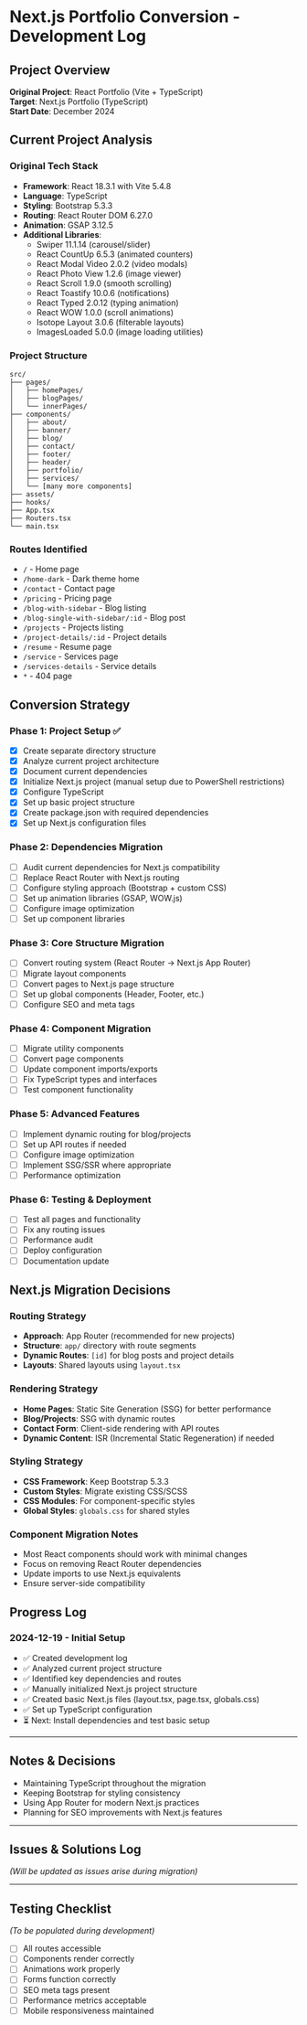 # Next.js Portfolio Conversion - Development Log

## Project Overview
**Original Project**: React Portfolio (Vite + TypeScript)  
**Target**: Next.js Portfolio (TypeScript)  
**Start Date**: December 2024  

## Current Project Analysis

### Original Tech Stack
- **Framework**: React 18.3.1 with Vite 5.4.8
- **Language**: TypeScript
- **Styling**: Bootstrap 5.3.3
- **Routing**: React Router DOM 6.27.0
- **Animation**: GSAP 3.12.5
- **Additional Libraries**:
  - Swiper 11.1.14 (carousel/slider)
  - React CountUp 6.5.3 (animated counters)
  - React Modal Video 2.0.2 (video modals)
  - React Photo View 1.2.6 (image viewer)
  - React Scroll 1.9.0 (smooth scrolling)
  - React Toastify 10.0.6 (notifications)
  - React Typed 2.0.12 (typing animation)
  - React WOW 1.0.0 (scroll animations)
  - Isotope Layout 3.0.6 (filterable layouts)
  - ImagesLoaded 5.0.0 (image loading utilities)

### Project Structure
```
src/
├── pages/
│   ├── homePages/
│   ├── blogPages/
│   └── innerPages/
├── components/
│   ├── about/
│   ├── banner/
│   ├── blog/
│   ├── contact/
│   ├── footer/
│   ├── header/
│   ├── portfolio/
│   ├── services/
│   └── [many more components]
├── assets/
├── hooks/
├── App.tsx
├── Routers.tsx
└── main.tsx
```

### Routes Identified
- `/` - Home page
- `/home-dark` - Dark theme home
- `/contact` - Contact page
- `/pricing` - Pricing page
- `/blog-with-sidebar` - Blog listing
- `/blog-single-with-sidebar/:id` - Blog post
- `/projects` - Projects listing
- `/project-details/:id` - Project details
- `/resume` - Resume page
- `/service` - Services page
- `/services-details` - Service details
- `*` - 404 page

## Conversion Strategy

### Phase 1: Project Setup ✅
- [x] Create separate directory structure
- [x] Analyze current project architecture
- [x] Document current dependencies
- [x] Initialize Next.js project (manual setup due to PowerShell restrictions)
- [x] Configure TypeScript
- [x] Set up basic project structure
- [x] Create package.json with required dependencies
- [x] Set up Next.js configuration files

### Phase 2: Dependencies Migration
- [ ] Audit current dependencies for Next.js compatibility
- [ ] Replace React Router with Next.js routing
- [ ] Configure styling approach (Bootstrap + custom CSS)
- [ ] Set up animation libraries (GSAP, WOW.js)
- [ ] Configure image optimization
- [ ] Set up component libraries

### Phase 3: Core Structure Migration
- [ ] Convert routing system (React Router → Next.js App Router)
- [ ] Migrate layout components
- [ ] Convert pages to Next.js page structure
- [ ] Set up global components (Header, Footer, etc.)
- [ ] Configure SEO and meta tags

### Phase 4: Component Migration
- [ ] Migrate utility components
- [ ] Convert page components
- [ ] Update component imports/exports
- [ ] Fix TypeScript types and interfaces
- [ ] Test component functionality

### Phase 5: Advanced Features
- [ ] Implement dynamic routing for blog/projects
- [ ] Set up API routes if needed
- [ ] Configure image optimization
- [ ] Implement SSG/SSR where appropriate
- [ ] Performance optimization

### Phase 6: Testing & Deployment
- [ ] Test all pages and functionality
- [ ] Fix any routing issues
- [ ] Performance audit
- [ ] Deploy configuration
- [ ] Documentation update

## Next.js Migration Decisions

### Routing Strategy
- **Approach**: App Router (recommended for new projects)
- **Structure**: `app/` directory with route segments
- **Dynamic Routes**: `[id]` for blog posts and project details
- **Layouts**: Shared layouts using `layout.tsx`

### Rendering Strategy
- **Home Pages**: Static Site Generation (SSG) for better performance
- **Blog/Projects**: SSG with dynamic routes
- **Contact Form**: Client-side rendering with API routes
- **Dynamic Content**: ISR (Incremental Static Regeneration) if needed

### Styling Strategy
- **CSS Framework**: Keep Bootstrap 5.3.3
- **Custom Styles**: Migrate existing CSS/SCSS
- **CSS Modules**: For component-specific styles
- **Global Styles**: `globals.css` for shared styles

### Component Migration Notes
- Most React components should work with minimal changes
- Focus on removing React Router dependencies
- Update imports to use Next.js equivalents
- Ensure server-side compatibility

## Progress Log

### 2024-12-19 - Initial Setup
- ✅ Created development log
- ✅ Analyzed current project structure
- ✅ Identified key dependencies and routes
- ✅ Manually initialized Next.js project structure
- ✅ Created basic Next.js files (layout.tsx, page.tsx, globals.css)
- ✅ Set up TypeScript configuration
- ⏳ Next: Install dependencies and test basic setup

---

## Notes & Decisions
- Maintaining TypeScript throughout the migration
- Keeping Bootstrap for styling consistency
- Using App Router for modern Next.js practices
- Planning for SEO improvements with Next.js features

---

## Issues & Solutions Log
*(Will be updated as issues arise during migration)*

---

## Testing Checklist
*(To be populated during development)*

- [ ] All routes accessible
- [ ] Components render correctly
- [ ] Animations work properly
- [ ] Forms function correctly
- [ ] SEO meta tags present
- [ ] Performance metrics acceptable
- [ ] Mobile responsiveness maintained 